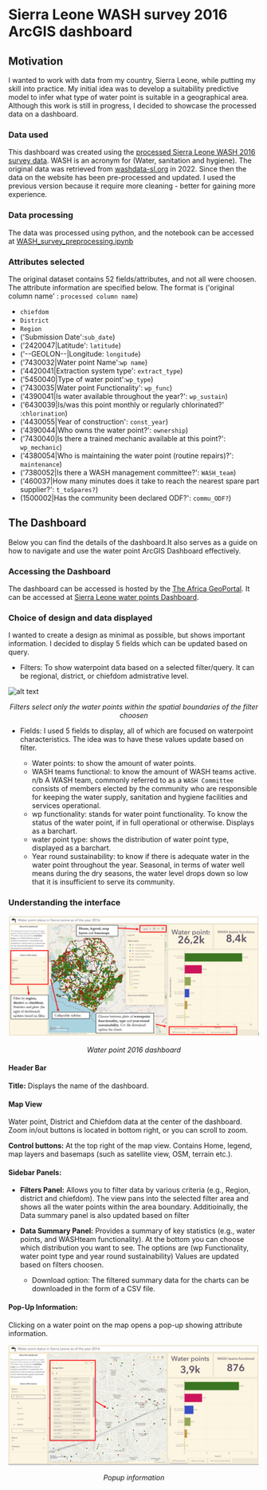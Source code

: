 # Sierra Leone WASH survey 2016 ArcGIS dashboard

## Motivation
I wanted to work with data from my country, Sierra Leone, while putting my skill into practice. My initial idea was to develop a suitability predictive model to infer what type of water point is suitable in a geographical area. Although this work is still in progress, I decided to showcase  the processed data on a dashboard.

### Data used
This dashboard was created using the [processed Sierra Leone WASH 2016 survey data](https://github.com/Madaar49/WASH-survey-Data-Analysis-needs-assessment-/blob/main/WP_ALL%20DATA/WP%20Master.csv). WASH is an  acronym for (Water, sanitation and hygiene). The original data was retrieved from [washdata-sl.org](https://washdata-sl.org/wash-data/) in 2022. Since then the data on the website has been pre-processed and updated. I used the previous version because it require more cleaning - better for gaining more experience. 

### Data processing
The data was processed using python, and the notebook can be accessed at [WASH_survey_preprocessing.ipynb](https://github.com/Madaar49/WASH-survey-Data-Analysis-needs-assessment-/blob/main/WASH_survey_preprocessing.ipynb)

### Attributes selected
The original dataset contains 52 fields/attributes, and not all were choosen. The attribute information are specified below. The format is ('original column name' : `processed column name`)

* `chiefdom`
* `District`
* `Region`
* ('Submission Date':`sub_date`)
* ('2420047|Latitude': `latitude`)
* ('--GEOLON--|Longitude: `longitude`)
* ('7430032|Water point Name':`wp name`)
* ('4420041|Extraction system type': `extract_type`)
* ('5450040|Type of water point':`wp_type`)
* ('7430035|Water point Functionality': `wp_func`)
* ('4390041|Is water available throughout the year?': `wp_sustain`)
* ('6430039|Is/was this point monthly or regularly chlorinated?' :`chlorination`) 
* ('4430055|Year of construction': `const_year`)
* ('4390044|Who owns the water point?': `ownership`)
* ('7430040|Is there a trained mechanic available at this point?': `wp_mechanic`)
* ('4380054|Who is maintaining the water point (routine repairs)?': `maintenance`)
* ('7380052|Is there a WASH management committee?': `WASH_team`)
* ('460037|How many minutes does it take to reach the nearest spare part supplier?': `t_toSpares?`)
* (1500002|Has the community been declared ODF?': `commu_ODF?`)


## The Dashboard
Below you can find the details of the dashboard.It also serves as a guide on how to navigate and use the water point ArcGIS Dashboard effectively. 

### Accessing the Dashboard
The dashboard can be accessed is hosted by the [The Africa GeoPortal](https://www.africageoportal.com). It can be accessed at [Sierra Leone water points Dashboard](https://africageoportal.maps.arcgis.com/apps/dashboards/912c78bb3e644e31a9976f847a4fd51a).


### Choice of design and data displayed
I wanted to create a design as minimal as possible, but shows important information. I decided to display 5 fields which can be updated based on query. 

- Filters: To show waterpoint data based on a selected filter/query. It can be regional, district, or chiefdom admistrative level.

![alt text](/images/region.png)
<p align="center">
<em>Filters select only the water points within the spatial boundaries of the filter choosen</em>
</p>

- Fields: I used 5 fields to display, all of which are focused on waterpoint characteristics. The idea was to have these values update based on filter.

    - Water points: to show the amount of water points.
    - WASH teams functional: to know the amount of WASH teams active. n/b A WASH team, commonly referred to as a `WASH Committee` consists of members elected by the community who are responsible for keeping the water supply, sanitation and hygiene facilities and services operational.
    - wp functionality: stands for water point functionality. To know the status of the water point, if in full operational or otherwise. Displays as a barchart.
   - water point type: shows the distribution of water point type, displayed as a barchart.
   - Year round sustainability: to know if there is adequate water in the water point throughout the year. Seasonal, in terms of water well means during the dry seasons, the water level drops down so low that it is insufficient to serve its community.

### Understanding the interface

![alt text](/images/main.PNG)
<p align="center">
<em>Water point 2016 dashboard</em>
</p>

#### Header Bar
**Title:** Displays the name of the dashboard.

#### Map View
Water point, District and Chiefdom data at the center of the dashboard. Zoom in/out buttons is located in bottom right, or you can scroll to zoom.

**Control buttons:** At the top right of the map view. Contains Home, legend, map layers and basemaps (such as satellite view, OSM, terrain etc.). 

#### Sidebar Panels:
 - **Filters Panel:** Allows you to filter data by various criteria (e.g., Region, district and chiefdom). The view pans into the selected filter area and shows all the water points within the area boundary. Additioinally, the Data summary panel is also updated based on filter

 - **Data Summary Panel:** Provides a summary of key statistics (e.g., water points, and WASHteam functionality). At the bottom you can choose which distribution you want to see. The options are (wp Functionality, water point type and year round sustainability) Values are updated based on filters choosen.

    - Download option: The filtered summary data for the charts can be downloaded in the form of a CSV file.

#### Pop-Up Information:
Clicking on a water point on the map opens a pop-up showing attribute information. 

![alt text](/images/point.png)
<p align="center">
<em>Popup information</em>
</p>
